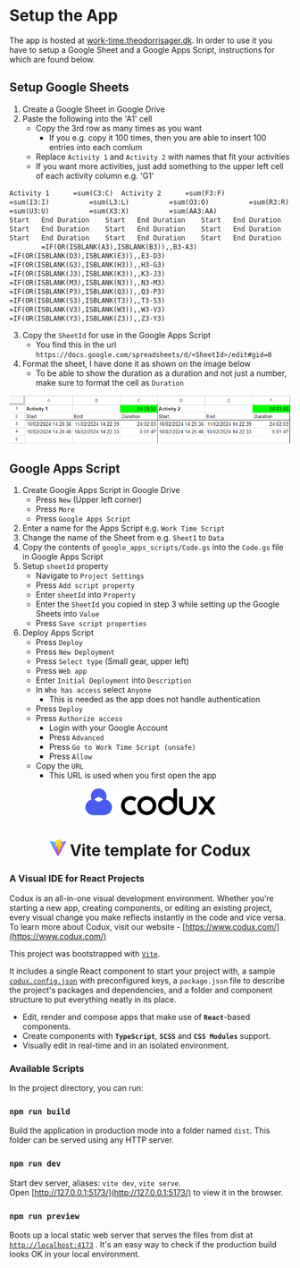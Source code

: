 # Setup the App
The app is hosted at [work-time.theodorrisager.dk](https://work-time.theodorrisager.dk/).
In order to use it you have to setup a Google Sheet and a Google Apps Script, instructions for which are found below.

## Setup Google Sheets 
 1. Create a Google Sheet in Google Drive 
 2. Paste the following into the 'A1' cell
    - Copy the 3rd row as many times as you want 
        - If you e.g. copy it 100 times, then you are able to insert 100 entries into each comlum
    - Replace `Activity 1` and `Activity 2` with names that fit your activities
    - If you want more activities, just add something to the upper left cell of each activity column e.g. 'G1'
``` 
Activity 1		=sum(C3:C)	Activity 2		=sum(F3:F)			=sum(I3:I)			=sum(L3:L)			=sum(O3:O)			=sum(R3:R)			=sum(U3:U)			=sum(X3:X)			=sum(AA3:AA)
Start	End	Duration	Start	End	Duration	Start	End	Duration	Start	End	Duration	Start	End	Duration	Start	End	Duration	Start	End	Duration	Start	End	Duration	Start	End	Duration
		=IF(OR(ISBLANK(A3),ISBLANK(B3)),,B3-A3)			=IF(OR(ISBLANK(D3),ISBLANK(E3)),,E3-D3)			=IF(OR(ISBLANK(G3),ISBLANK(H3)),,H3-G3)			=IF(OR(ISBLANK(J3),ISBLANK(K3)),,K3-J3)			=IF(OR(ISBLANK(M3),ISBLANK(N3)),,N3-M3)			=IF(OR(ISBLANK(P3),ISBLANK(Q3)),,Q3-P3)			=IF(OR(ISBLANK(S3),ISBLANK(T3)),,T3-S3)			=IF(OR(ISBLANK(V3),ISBLANK(W3)),,W3-V3)			=IF(OR(ISBLANK(Y3),ISBLANK(Z3)),,Z3-Y3)
``` 
 3. Copy the `SheetId` for use in the Google Apps Script
    - You find this in the url `https://docs.google.com/spreadsheets/d/<SheetId>/edit#gid=0`
 4. Format the sheet, I have done it as shown on the image below
    - To be able to show the duration as a duration and not just a number, make sure to format the cell as `Duration`

![My formatting of the Sheet](image.png)

## Google Apps Script
 1. Create Google Apps Script in Google Drive
    - Press `New` (Upper left corner)
    - Press `More`
    - Press `Google Apps Script`
 2. Enter a name for the Apps Script e.g. `Work Time Script`
 3. Change the name of the Sheet from e.g. `Sheet1` to `Data`
 4. Copy the contents of `google_apps_scripts/Code.gs` into the `Code.gs` file in Google Apps Script
 5. Setup `sheetId` property
    - Navigate to `Project Settings`
    - Press `Add script property`
    - Enter `sheetId` into `Property`
    - Enter the `SheetId` you copied in step 3 while setting up the Google Sheets into `Value`
    - Press `Save script properties`
 6. Deploy Apps Script
    - Press `Deploy`
    - Press `New Deployment`
    - Press `Select type` (Small gear, upper left)
    - Press `Web app`
    - Enter `Initial Deployment` into `Description`
    - In `Who has access` select `Anyone`
        - This is needed as the app does not handle authentication
    - Press `Deploy`
    - Press `Authorize access`
        - Login with your Google Account 
        - Press `Advanced`
        - Press `Go to Work Time Script (unsafe)`
        - Press `Allow`
    - Copy the `URL`
        - This URL is used when you first open the app

<div align="center">  
    <img height="50" src="./src/assets/codux.svg">  
    <h1><img height="30" src="./src/assets/vite.svg"> Vite template for Codux</h1>
</div>

### A Visual IDE for React Projects

Codux is an all-in-one visual development environment. Whether you’re starting a new app, creating components, or editing an existing project, every visual change you make reflects instantly in the code and vice versa. To learn more about Codux, visit our website - [https://www.codux.com/](https://www.codux.com/)

This project was bootstrapped with [`Vite`](https://vitejs.dev).

It includes a single React component to start your project with, a sample [`codux.config.json`](codux.config.json) with preconfigured keys, a `package.json` file to describe the project's packages and dependencies, and a folder and component structure to put everything neatly in its place.

- Edit, render and compose apps that make use of **`React`**-based components.
- Create components with **`TypeScript`**, **`SCSS`** and **`CSS Modules`** support.
- Visually edit in real-time and in an isolated environment.

### Available Scripts

In the project directory, you can run:

### `npm run build`

Build the application in production mode into a folder named `dist`. This folder can be served using any HTTP server.

### `npm run dev`

Start dev server, aliases: `vite dev`, `vite serve`.\
Open [http://127.0.0.1:5173/](http://127.0.0.1:5173/) to view it in the browser.

### `npm run preview`

Boots up a local static web server that serves the files from dist at [`http://localhost:4173`](http://localhost:4173) . It's an easy way to check if the production build looks OK in your local environment.
